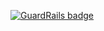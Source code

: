 
[![GuardRails badge](https://badges.production.guardrails.io/moul/ubukey.svg)](https://www.guardrails.io)
